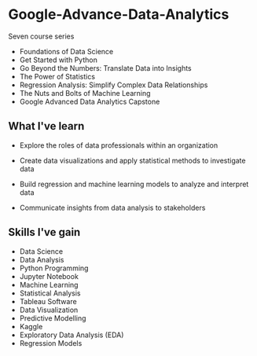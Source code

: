# Google-Advance-Data-Analytics

Seven course series
- Foundations of Data Science
- Get Started with Python
- Go Beyond the Numbers: Translate Data into Insights
- The Power of Statistics
- Regression Analysis: Simplify Complex Data Relationships
- The Nuts and Bolts of Machine Learning
- Google Advanced Data Analytics Capstone


## What I've learn
- Explore the roles of data professionals within an organization 

- Create data visualizations and apply statistical methods to investigate data

- Build regression and machine learning models to analyze and interpret data

- Communicate insights from data analysis to stakeholders

## Skills I've gain

- Data Science
- Data Analysis
- Python Programming
- Jupyter Notebook
- Machine Learning
- Statistical Analysis
- Tableau Software
- Data Visualization
- Predictive Modelling
- Kaggle
- Exploratory Data Analysis (EDA)
- Regression Models
